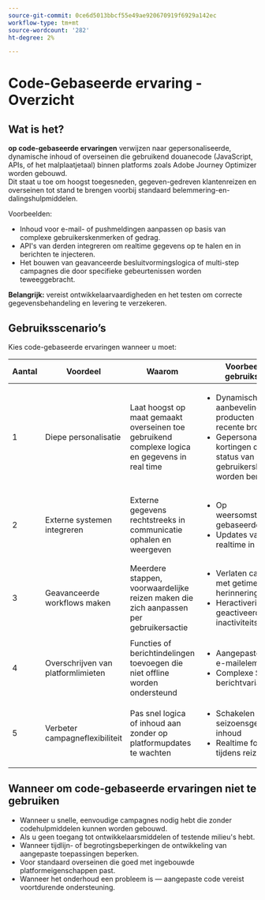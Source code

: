 ```yaml
---
source-git-commit: 0ce6d5013bbcf55e49ae920670919f6929a142ec
workflow-type: tm+mt
source-wordcount: '282'
ht-degree: 2%

---
```

# Code-Gebaseerde ervaring - Overzicht

## Wat is het?

**op code-gebaseerde ervaringen** verwijzen naar gepersonaliseerde, dynamische inhoud of overseinen die gebruikend douanecode (JavaScript, APIs, of het malplaatjetaal) binnen platforms zoals Adobe Journey Optimizer worden gebouwd.\
Dit staat u toe om hoogst toegesneden, gegeven-gedreven klantenreizen en overseinen tot stand te brengen voorbij standaard belemmering-en-dalingshulpmiddelen.

Voorbeelden:

* Inhoud voor e-mail- of pushmeldingen aanpassen op basis van complexe gebruikerskenmerken of gedrag.
* API&#39;s van derden integreren om realtime gegevens op te halen en in berichten te injecteren.
* Het bouwen van geavanceerde besluitvormingslogica of multi-step campagnes die door specifieke gebeurtenissen worden teweeggebracht.

**Belangrijk:** vereist ontwikkelaarvaardigheden en het testen om correcte gegevensbehandeling en levering te verzekeren.

## Gebruiksscenario’s

Kies code-gebaseerde ervaringen wanneer u moet:

| Aantal | Voordeel | Waarom | Voorbeelden van gebruiksgevallen |
|---|---------|-----|-------------------|
| 1 | Diepe personalisatie | Laat hoogst op maat gemaakt overseinen toe gebruikend complexe logica en gegevens in real time | <ul><li>Dynamische aanbevelingen voor producten gebaseerd op recente browsers</li><li>Gepersonaliseerde kortingen die van de status van gebruikersloyaliteit worden berekend</li></ul> |
| 2 | Externe systemen integreren | Externe gegevens rechtstreeks in communicatie ophalen en weergeven | <ul><li>Op weersomstandigheden gebaseerde promoties</li><li>Updates van voorraad in realtime in e-mail</li></ul> |
| 3 | Geavanceerde workflows maken | Meerdere stappen, voorwaardelijke reizen maken die zich aanpassen per gebruikersactie | <ul><li>Verlaten cart follow-ups met getimede herinneringen</li><li>Heractiveringscampagnes geactiveerd na inactiviteitsdrempels</li></ul> |
| 4 | Overschrijven van platformlimieten | Functies of berichtindelingen toevoegen die niet offline worden ondersteund | <ul><li>Aangepaste interactieve e-mailelementen</li><li>Complexe SMS-berichtvariaties</li></ul> |
| 5 | Verbeter campagneflexibiliteit | Pas snel logica of inhoud aan zonder op platformupdates te wachten | <ul><li>Schakelen tussen seizoensgebonden inhoud</li><li>Realtime foutafhandeling tijdens reizen</li></ul> |

## Wanneer om code-gebaseerde ervaringen niet te gebruiken

* Wanneer u snelle, eenvoudige campagnes nodig hebt die zonder codehulpmiddelen kunnen worden gebouwd.
* Als u geen toegang tot ontwikkelaarsmiddelen of testende milieu&#39;s hebt.
* Wanneer tijdlijn- of begrotingsbeperkingen de ontwikkeling van aangepaste toepassingen beperken.
* Voor standaard overseinen die goed met ingebouwde platformeigenschappen past.
* Wanneer het onderhoud een probleem is — aangepaste code vereist voortdurende ondersteuning.
